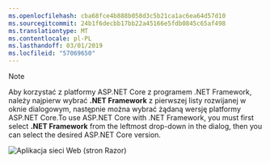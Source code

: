 ```yaml
---
ms.openlocfilehash: cba68fce4b888b058d3c5b21ca1ac6ea64d57d10
ms.sourcegitcommit: 24b1f6decbb17bb22a45166e5fdb0845c65af498
ms.translationtype: MT
ms.contentlocale: pl-PL
ms.lasthandoff: 03/01/2019
ms.locfileid: "57069650"
---
```

  > [!NOTE]
  > <span data-ttu-id="82780-101">Aby korzystać z platformy ASP.NET Core z programem .NET Framework, należy najpierw wybrać **.NET Framework** z pierwszej listy rozwijanej w oknie dialogowym, następnie można wybrać żądaną wersję platformy ASP.NET Core.</span><span class="sxs-lookup"><span data-stu-id="82780-101">To use ASP.NET Core with .NET Framework, you must first select **.NET Framework** from the leftmost drop-down in the dialog, then you can select the desired ASP.NET Core version.</span></span>

  ![Aplikacja sieci Web (stron Razor)](../tutorials/razor-pages/razor-pages-start/_static/np2.png)

